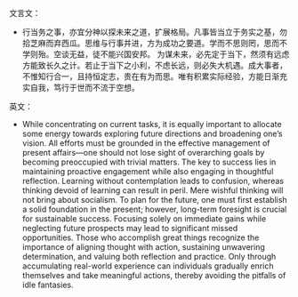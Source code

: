 文言文：
- 行当务之事，亦宜分神以探未来之道，扩展格局。凡事皆当立于务实之基，勿拾芝麻而弃西瓜。思维与行事并进，方为成功之要道。学而不思则罔，思而不学则殆。空谈无益，徒不能兴国安邦。
    为谋未来，必先定于当下，然须有远虑方能致长久之计。若止于当下之小利，不虑长远，则必失大机遇。成大事者，不惟知行合一，且持恒定志，贵在有为而思。唯有积累实际经验，方能日渐充实自我，笃行于世而不流于空想。

英文：
- While concentrating on current tasks, it is equally important to allocate some energy towards exploring future directions and broadening one’s vision. All efforts must be grounded in the effective management of present affairs—one should not lose sight of overarching goals by becoming preoccupied with trivial matters. The key to success lies in maintaining proactive engagement while also engaging in thoughtful reflection. Learning without contemplation leads to confusion, whereas thinking devoid of learning can result in peril. Mere wishful thinking will not bring about socialism.
    To plan for the future, one must first establish a solid foundation in the present; however, long-term foresight is crucial for sustainable success. Focusing solely on immediate gains while neglecting future prospects may lead to significant missed opportunities. Those who accomplish great things recognize the importance of aligning thought with action, sustaining unwavering determination, and valuing both reflection and practice. Only through accumulating real-world experience can individuals gradually enrich themselves and take meaningful actions, thereby avoiding the pitfalls of idle fantasies.